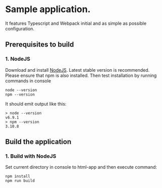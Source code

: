 # Sample application.

It features Typescript and Webpack initial and as simple as possible configuration.

## Prerequisites to build
### 1. NodeJS
Download and install [NodeJS](https://nodejs.org/en/). Latest stable version is recommended. Please ensure that npm is also installed.
Then test installation by running commands in console

```
node --version
npm --version
```

It should emit output like this:

```
> node --version
v6.9.1
> npm --version
3.10.8
``` 

## Build the application
### 1. Build with NodeJS
Set current directory in console to html-app and then execute command:

```
npm install
npm run build
``` 
